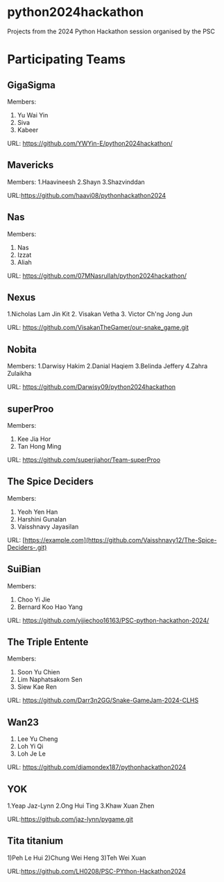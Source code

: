 # python2024hackathon
Projects from the 2024 Python Hackathon session organised by the PSC

# Participating Teams

## GigaSigma

Members:

1. Yu Wai Yin
2. Siva
3. Kabeer

URL: https://github.com/YWYin-E/python2024hackathon/

## Mavericks 

Members: 
1.Haavineesh
2.Shayn
3.Shazvinddan

URL:https://github.com/haavi08/pythonhackathon2024

## Nas

Members:

1. Nas
2. Izzat
3. Aliah

URL: https://github.com/07MNasrullah/python2024hackathon/

## Nexus
1.Nicholas Lam Jin Kit
2. Visakan Vetha
3. Victor Ch'ng Jong Jun

URL: https://github.com/VisakanTheGamer/our-snake_game.git

## Nobita

Members:
1.Darwisy Hakim
2.Danial Haqiem
3.Belinda Jeffery
4.Zahra Zulaikha

URL: https://github.com/Darwisy09/python2024hackathon

## superProo

Members:

1) Kee Jia Hor
2) Tan Hong Ming

URL: https://github.com/superjiahor/Team-superProo

## The Spice Deciders

Members:

1. Yeoh Yen Han 
2. Harshini Gunalan
3. Vaisshnavy Jayasilan

URL: [https://example.com](https://github.com/Vaisshnavy12/The-Spice-Deciders-.git)

## SuiBian

Members:

1. Choo Yi Jie
2. Bernard Koo Hao Yang

URL: https://github.com/yijiechoo16163/PSC-python-hackathon-2024/

## The Triple Entente

Members: 

1. Soon Yu Chien
2. Lim Naphatsakorn Sen
3. Siew Kae Ren

URL: https://github.com/Darr3n2GG/Snake-GameJam-2024-CLHS

## Wan23
1. Lee Yu Cheng
2. Loh Yi Qi
3. Loh Je Le

URL: https://github.com/diamondex187/pythonhackathon2024

## YOK
1.Yeap Jaz-Lynn
2.Ong Hui Ting
3.Khaw Xuan Zhen

URL:https://github.com/jaz-lynn/pygame.git

## Tita titanium
1)Peh Le Hui
2)Chung Wei Heng
3)Teh Wei Xuan

URL:https://github.com/LH0208/PSC-PYthon-Hackathon2024
